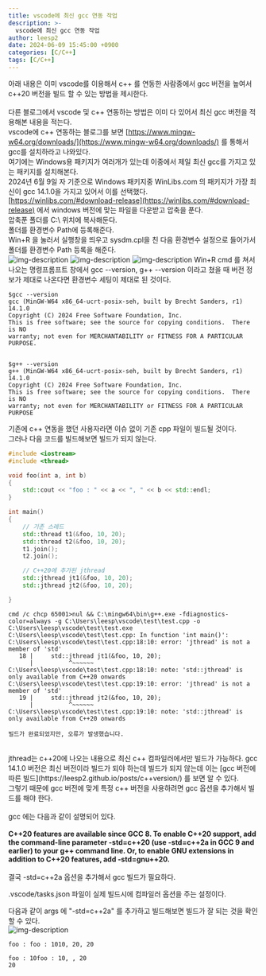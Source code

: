 ```yaml
---
title: vscode에 최신 gcc 연동 작업
description: >-
  vscode에 최신 gcc 연동 작업
author: leesp2
date: 2024-06-09 15:45:00 +0900
categories: [C/C++]
tags: [C/C++]
---
```


아래 내용은 이미 vscode를 이용해서 c++ 를 연동한 사람중에서 gcc 버전을 높여서 c++20 버전을 빌드 할 수 있는 방법을 제시한다.<br>
<br>
다른 블로그에서 vscode 및 c++ 연동하는 방법은 이미 다 있어서 최신 gcc 버전을 적용해본 내용을 적는다.<br>
vscode에 c++ 연동하는 블로그를 보면 [https://www.mingw-w64.org/downloads/](https://www.mingw-w64.org/downloads/) 를 통해서 gcc를 설치하라고 나와있다.<br>
여기에는 Windows용 패키지가 여러개가 있는데 이중에서 제일 최신 gcc를 가지고 있는 패키지를 설치해본다.<br>
2024년 6월 9일 자 기준으로 Windows 패키지중 WinLibs.com 의 패키지가 가장 최신이 gcc 14.1.0을 가지고 있어서 이를 선택했다.<br>
[https://winlibs.com/#download-release](https://winlibs.com/#download-release) 에서 windows 버전에 맞는 파일을 다운받고 압축을 푼다.<br>
압축푼 폴더를 C:\ 위치에 복사해둔다.<br>
폴더를 환경변수 Path에 등록해준다.<br>
Win+R 을 눌러서 실행창을 띄우고 sysdm.cpl을 친 다음 환경변수 설정으로 들어가서 폴더를 환경변수 Path 등록을 해준다.<br>
![img-description](/assets/img/2024-06-09/1.png)
![img-description](/assets/img/2024-06-09/2.png)
![img-description](/assets/img/2024-06-09/3.png)
Win+R cmd 를 쳐서 나오는 명령프롬프트 창에서 gcc --version, g++ --version 이라고 쳤을 때 버전 정보가 제대로 나온다면 환경변수 세팅이 제대로 된 것이다.<br>
```console
$gcc --version
gcc (MinGW-W64 x86_64-ucrt-posix-seh, built by Brecht Sanders, r1) 14.1.0
Copyright (C) 2024 Free Software Foundation, Inc.
This is free software; see the source for copying conditions.  There is NO
warranty; not even for MERCHANTABILITY or FITNESS FOR A PARTICULAR PURPOSE.


$g++ --version
g++ (MinGW-W64 x86_64-ucrt-posix-seh, built by Brecht Sanders, r1) 14.1.0
Copyright (C) 2024 Free Software Foundation, Inc.
This is free software; see the source for copying conditions.  There is NO
warranty; not even for MERCHANTABILITY or FITNESS FOR A PARTICULAR PURPOSE
```

기존에 c++ 연동을 했던 사용자라면 이슈 없이 기존 cpp 파일이 빌드될 것이다.<br>
그러나 다음 코드를 빌드해보면 빌드가 되지 않는다.<br>
```c++
#include <iostream>
#include <thread>

void foo(int a, int b)
{
    std::cout << "foo : " << a << ", " << b << std::endl;
}

int main()
{
    // 기존 스레드
    std::thread t1(&foo, 10, 20);
    std::thread t2(&foo, 10, 20);
    t1.join();
    t2.join();

    // C++20에 추가된 jthread
    std::jthread jt1(&foo, 10, 20);
    std::jthread jt2(&foo, 10, 20);

}
```
```console
cmd /c chcp 65001>nul && C:\mingw64\bin\g++.exe -fdiagnostics-color=always -g C:\Users\leesp\vscode\test\test.cpp -o C:\Users\leesp\vscode\test\test.exe
C:\Users\leesp\vscode\test\test.cpp: In function 'int main()':
C:\Users\leesp\vscode\test\test.cpp:18:10: error: 'jthread' is not a member of 'std'
   18 |     std::jthread jt1(&foo, 10, 20);
      |          ^~~~~~~
C:\Users\leesp\vscode\test\test.cpp:18:10: note: 'std::jthread' is only available from C++20 onwards
C:\Users\leesp\vscode\test\test.cpp:19:10: error: 'jthread' is not a member of 'std'
   19 |     std::jthread jt2(&foo, 10, 20);
      |          ^~~~~~~
C:\Users\leesp\vscode\test\test.cpp:19:10: note: 'std::jthread' is only available from C++20 onwards

빌드가 완료되었지만, 오류가 발생했습니다.
```
<br>
jthread는 c++20에 나오는 내용으로 최신 c++ 컴파일러에서만 빌드가 가능하다. gcc 14.1.0 버전은 최신 버전이라 빌드가 되야 하는데 빌드가 되지 않는데 이는 [gcc 버전에 따른 빌드](https://leesp2.github.io/posts/c++version/) 를 보면 알 수 있다.<br>
그렇기 때문에 gcc 버전에 맞게 특정 c++ 버전을 사용하려면 gcc 옵션을 추가해서 빌드를 해야 한다.<br>
<br>
gcc 에는 다음과 같이 설명되어 있다. <br>
<br>
<b>C++20 features are available since GCC 8. To enable C++20 support, add the command-line parameter -std=c++20 (use -std=c++2a in GCC 9 and earlier) to your g++ command line. Or, to enable GNU extensions in addition to C++20 features, add -std=gnu++20.</b>
<br><br>
결국 -std=c++2a 옵션을 추가해서 gcc 빌드가 필요하다.<br>

.vscode/tasks.json 파일이 실제 빌드시에 컴파일러 옵션을 주는 설정이다.<br>

다음과 같이 args 에 "-std=c++2a" 를 추가하고 빌드해보면 빌드가 잘 되는 것을 확인 할 수 있다.<br>
![img-description](/assets/img/2024-06-09/4.png)

```console
foo : foo : 1010, 20, 20

foo : 10foo : 10, , 20
20
```